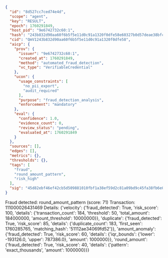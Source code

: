 ```json
{
  "id": "8d527cc7ced74e4d",
  "scope": "agent",
  "key": "RESULT",
  "epoch": 1760291849,
  "host_pid": "9e6742732c60:1",
  "hash": "243b832d90aa60f6b5f5e11d0c91a1320f0dfe58e60327b0d57deae38bfc243e",
  "cid": "QmV1243b832d90aa60f6b5f5e11d0c91a1320f0dfe58",
  "aicp": {
    "prov": {
      "issuer": "9e6742732c60:1",
      "created_at": 1760291849,
      "method": "automated_fraud_detection",
      "vc_type": "VerifiableCredential"
    },
    "ucon": {
      "usage_constraints": [
        "no_pii_export",
        "audit_required"
      ],
      "purpose": "fraud_detection_analysis",
      "enforcement": "mandatory"
    },
    "eval": {
      "confidence": 1.0,
      "evidence_count": 0,
      "review_status": "pending",
      "evaluated_at": 1760291849
    }
  },
  "sources": [],
  "edges": [],
  "metrics": {},
  "thresholds": {},
  "tags": [
    "fraud",
    "round_amount_pattern",
    "risk_high"
  ],
  "sig": "45d82ebf46ef42cb5d509881010fbf1a38ef59d2c81a09bd9c45fa38fb6e015b"
}
```

Fraud detected: round_amount_pattern (score: 71)
Transaction: 111000026431469
Details: {'velocity': {'fraud_detected': True, 'risk_score': 100, 'details': {'transaction_count': 184, 'threshold': 50, 'total_amount': 184000000, 'amount_threshold': 10000000}}, 'duplicate': {'fraud_detected': True, 'risk_score': 85, 'details': {'duplicate_count': 183, 'first_seen': 1760285765, 'matching_hash': '51112ae34069fd52'}}, 'amount_anomaly': {'fraud_detected': True, 'risk_score': 60, 'details': {'iqr_bounds': {'lower': -193126.0, 'upper': 787386.0}, 'amount': 1000000}}, 'round_amount': {'fraud_detected': True, 'risk_score': 40, 'details': {'pattern': 'exact_thousands', 'amount': 1000000}}}
